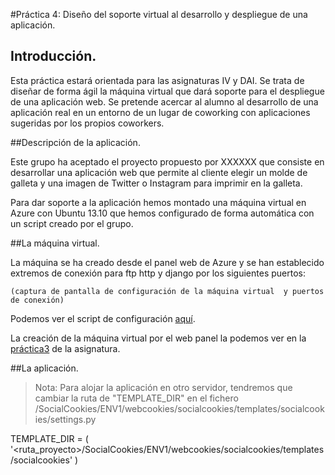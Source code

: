 #Práctica 4: Diseño del soporte virtual al desarrollo y despliegue de una aplicación.

## Introducción.

Esta práctica estará orientada para las asignaturas IV y DAI. Se trata de diseñar de forma ágil la máquina virtual que dará soporte para el despliegue de una aplicación web. Se pretende acercar al alumno al desarrollo de una aplicación real en un entorno de un lugar de coworking con aplicaciones sugeridas por los propios coworkers.

##Descripción de la aplicación.

Este grupo ha aceptado el proyecto propuesto por XXXXXX que consiste en desarrollar una aplicación web que permite al cliente elegir un molde de galleta y una imagen de Twitter o Instagram para imprimir en la galleta.

Para dar soporte a la aplicación hemos montado una máquina virtual en Azure con Ubuntu 13.10 que hemos configurado de forma automática con un script creado por el grupo.


##La máquina virtual.

La máquina se ha creado desde el panel web de Azure y se han establecido extremos de conexión para ftp http y django por los siguientes puertos:

	(captura de pantalla de configuración de la máquina virtual  y puertos de conexión)

Podemos ver el script de configuración [aquí](https://github.com/IV-GII/SocialCookies/blob/master/Aprovisionamiento/script.sh).

La creación de la máquina virtual por el web panel la podemos ver en la [práctica3](https://github.com/oskyar/Practica3-VirtualMachine/blob/master/documentacion/documentacion.md#1-empezaremos-creando-la-m%C3%A1quina-virtual-desde-la-p%C3%A1gina-de-azure-ya-que-es-m%C3%A1s-atractivo-e-intuitivo) de la asignatura. 


##La aplicación.




>Nota: Para alojar la aplicación en otro servidor, tendremos que cambiar la ruta de "TEMPLATE_DIR" en el fichero /SocialCookies/ENV1/webcookies/socialcookies/templates/socialcookies/settings.py

TEMPLATE_DIR = ( '<ruta_proyecto>/SocialCookies/ENV1/webcookies/socialcookies/templates/socialcookies' )


